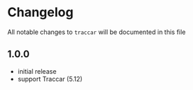 # Changelog

All notable changes to `traccar` will be documented in this file

## 1.0.0

- initial release
- support Traccar (5.12)

